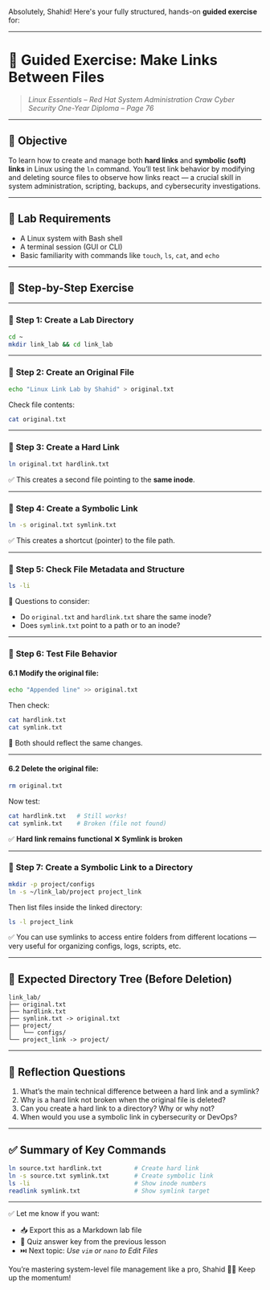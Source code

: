 Absolutely, Shahid! Here's your fully structured, hands-on **guided exercise** for:

---

# 🧪 **Guided Exercise: Make Links Between Files**

> *Linux Essentials – Red Hat System Administration*
> *Craw Cyber Security One-Year Diploma – Page 76*

---

## 🎯 Objective

To learn how to create and manage both **hard links** and **symbolic (soft) links** in Linux using the `ln` command. You’ll test link behavior by modifying and deleting source files to observe how links react — a crucial skill in system administration, scripting, backups, and cybersecurity investigations.

---

## 🧰 Lab Requirements

* A Linux system with Bash shell
* A terminal session (GUI or CLI)
* Basic familiarity with commands like `touch`, `ls`, `cat`, and `echo`

---

## 🧭 Step-by-Step Exercise

---

### 🔹 **Step 1: Create a Lab Directory**

```bash
cd ~
mkdir link_lab && cd link_lab
```

---

### 🔹 **Step 2: Create an Original File**

```bash
echo "Linux Link Lab by Shahid" > original.txt
```

Check file contents:

```bash
cat original.txt
```

---

### 🔹 **Step 3: Create a Hard Link**

```bash
ln original.txt hardlink.txt
```

✅ This creates a second file pointing to the **same inode**.

---

### 🔹 **Step 4: Create a Symbolic Link**

```bash
ln -s original.txt symlink.txt
```

✅ This creates a shortcut (pointer) to the file path.

---

### 🔹 **Step 5: Check File Metadata and Structure**

```bash
ls -li
```

🧠 Questions to consider:

* Do `original.txt` and `hardlink.txt` share the same inode?
* Does `symlink.txt` point to a path or to an inode?

---

### 🔹 **Step 6: Test File Behavior**

#### 6.1 Modify the original file:

```bash
echo "Appended line" >> original.txt
```

Then check:

```bash
cat hardlink.txt
cat symlink.txt
```

🧠 Both should reflect the same changes.

---

#### 6.2 Delete the original file:

```bash
rm original.txt
```

Now test:

```bash
cat hardlink.txt   # Still works!
cat symlink.txt    # Broken (file not found)
```

✅ **Hard link remains functional**
❌ **Symlink is broken**

---

### 🔹 **Step 7: Create a Symbolic Link to a Directory**

```bash
mkdir -p project/configs
ln -s ~/link_lab/project project_link
```

Then list files inside the linked directory:

```bash
ls -l project_link
```

✅ You can use symlinks to access entire folders from different locations — very useful for organizing configs, logs, scripts, etc.

---

## 📂 Expected Directory Tree (Before Deletion)

```text
link_lab/
├── original.txt
├── hardlink.txt
├── symlink.txt -> original.txt
├── project/
│   └── configs/
└── project_link -> project/
```

---

## 🧠 Reflection Questions

1. What’s the main technical difference between a hard link and a symlink?
2. Why is a hard link not broken when the original file is deleted?
3. Can you create a hard link to a directory? Why or why not?
4. When would you use a symbolic link in cybersecurity or DevOps?

---

## ✅ Summary of Key Commands

```bash
ln source.txt hardlink.txt         # Create hard link
ln -s source.txt symlink.txt       # Create symbolic link
ls -li                             # Show inode numbers
readlink symlink.txt               # Show symlink target
```

---

✅ Let me know if you want:

* 📥 Export this as a Markdown lab file
* 🧠 Quiz answer key from the previous lesson
* ⏭️ Next topic: *Use `vim` or `nano` to Edit Files*

You’re mastering system-level file management like a pro, Shahid 🔧📁 Keep up the momentum!
